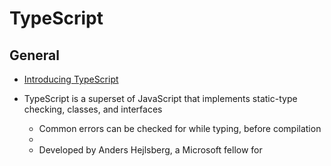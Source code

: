# TypeScript

## General

- [Introducing TypeScript](https://channel9.msdn.com/posts/Anders-Hejlsberg-Introducing-TypeScript)

- TypeScript is a superset of JavaScript that implements static-type checking, classes, and interfaces
  - Common errors can be checked for while typing, before compilation
  - 
  - Developed by Anders Hejlsberg, a Microsoft fellow for

